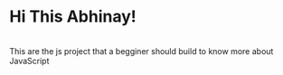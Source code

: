 <h1>Hi This Abhinay!</h1><br>
This are the js project that a begginer should build to know more about JavaScript
